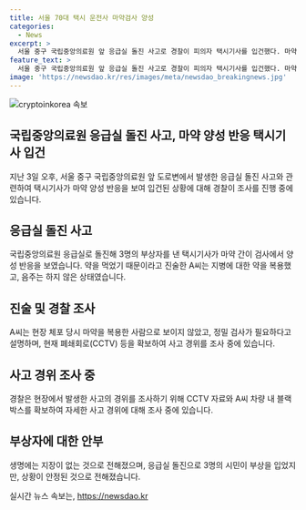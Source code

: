 ```yaml
---
title: 서울 70대 택시 운전사 마약검사 양성
categories:
  - News
excerpt: >
  서울 중구 국립중앙의료원 앞 응급실 돌진 사고로 경찰이 피의자 택시기사를 입건했다. 마약 간이 검사에서 양성 반응을 보인 A씨(70대)는 지병으로 다량의 처방약을 복용 중이었고, 음주는 하지 않았다고 진술했다. 경찰은 정밀 검사가 필요하다고 설명했으며, 사고 경위를 조사 중이다. A씨는 응급실로 돌진 후 사고가 발생해 3명이 부상을 입었지만 생명에는 지장이 없는 것으로 전해졌다. (총 193자)
feature_text: >
  서울 중구 국립중앙의료원 앞 응급실 돌진 사고로 경찰이 피의자 택시기사를 입건했다. 마약 간이 검사에서 양성 반응을 보인 A씨(70대)는 지병으로 다량의 처방약을 복용 중이었고, 음주는 하지 않았다고 진술했다. 경찰은 정밀 검사가 필요하다고 설명했으며, 사고 경위를 조사 중이다. A씨는 응급실로 돌진 후 사고가 발생해 3명이 부상을 입었지만 생명에는 지장이 없는 것으로 전해졌다. (총 193자)
image: 'https://newsdao.kr/res/images/meta/newsdao_breakingnews.jpg'
---
```


<p><img src="https://newsdao.kr/res/images/meta/newsdao_breakingnews.jpg" alt="cryptoinkorea 속보" /></p>

<h2 data-ke-size="size26">국립중앙의료원 응급실 돌진 사고, 마약 양성 반응 택시기사 입건</h2>

<p data-ke-size="size16">지난 3일 오후, 서울 중구 국립중앙의료원 앞 도로변에서 발생한 응급실 돌진 사고와 관련하여 택시기사가 마약 양성 반응을 보여 입건된 상황에 대해 경찰이 조사를 진행 중에 있습니다.</p>

<h2 data-ke-size="size24">응급실 돌진 사고</h2>

<p data-ke-size="size16">국립중앙의료원 응급실로 돌진해 3명의 부상자를 낸 택시기사가 마약 간이 검사에서 양성 반응을 보였습니다. 약을 먹었기 때문이라고 진술한 A씨는 지병에 대한 약을 복용했고, 음주는 하지 않은 상태였습니다.</p>

<h2 data-ke-size="size24">진술 및 경찰 조사</h2>

<p data-ke-size="size16">A씨는 현장 체포 당시 마약을 복용한 사람으로 보이지 않았고, 정밀 검사가 필요하다고 설명하며, 현재 폐쇄회로(CCTV) 등을 확보하여 사고 경위를 조사 중에 있습니다.</p>

<h2 data-ke-size="size24">사고 경위 조사 중</h2>

<p data-ke-size="size16">경찰은 현장에서 발생한 사고의 경위를 조사하기 위해 CCTV 자료와 A씨 차량 내 블랙박스를 확보하여 자세한 사고 경위에 대해 조사 중에 있습니다.</p>

<h2 data-ke-size="size24">부상자에 대한 안부</h2>

<p data-ke-size="size16">생명에는 지장이 없는 것으로 전해졌으며, 응급실 돌진으로 3명의 시민이 부상을 입었지만, 상황이 안정된 것으로 전해졌습니다.</p>
실시간 뉴스 속보는, <a href="https://newsdao.kr" rel="dofollow">https://newsdao.kr</a>


